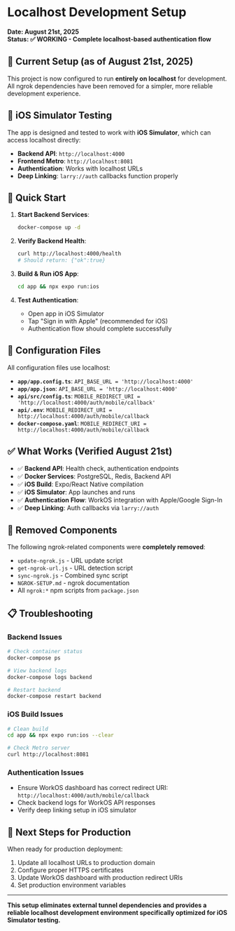 # Localhost Development Setup

**Date: August 21st, 2025**  
**Status: ✅ WORKING - Complete localhost-based authentication flow**

## 🎯 Current Setup (as of August 21st, 2025)

This project is now configured to run **entirely on localhost** for development. All ngrok dependencies have been removed for a simpler, more reliable development experience.

## 📱 iOS Simulator Testing

The app is designed and tested to work with **iOS Simulator**, which can access localhost directly:

- **Backend API**: `http://localhost:4000`
- **Frontend Metro**: `http://localhost:8081`
- **Authentication**: Works with localhost URLs
- **Deep Linking**: `larry://auth` callbacks function properly

## 🚀 Quick Start

1. **Start Backend Services**:
   ```bash
   docker-compose up -d
   ```

2. **Verify Backend Health**:
   ```bash
   curl http://localhost:4000/health
   # Should return: {"ok":true}
   ```

3. **Build & Run iOS App**:
   ```bash
   cd app && npx expo run:ios
   ```

4. **Test Authentication**:
   - Open app in iOS Simulator
   - Tap "Sign in with Apple" (recommended for iOS)
   - Authentication flow should complete successfully

## 🔧 Configuration Files

All configuration files use localhost:

- **`app/app.config.ts`**: `API_BASE_URL = 'http://localhost:4000'`
- **`app/app.json`**: `API_BASE_URL = 'http://localhost:4000'`
- **`api/src/config.ts`**: `MOBILE_REDIRECT_URI = 'http://localhost:4000/auth/mobile/callback'`
- **`api/.env`**: `MOBILE_REDIRECT_URI = http://localhost:4000/auth/mobile/callback`
- **`docker-compose.yaml`**: `MOBILE_REDIRECT_URI = http://localhost:4000/auth/mobile/callback`

## ✅ What Works (Verified August 21st)

- ✅ **Backend API**: Health check, authentication endpoints
- ✅ **Docker Services**: PostgreSQL, Redis, Backend API
- ✅ **iOS Build**: Expo/React Native compilation
- ✅ **iOS Simulator**: App launches and runs
- ✅ **Authentication Flow**: WorkOS integration with Apple/Google Sign-In
- ✅ **Deep Linking**: Auth callbacks via `larry://auth`

## 🚫 Removed Components

The following ngrok-related components were **completely removed**:

- `update-ngrok.js` - URL update script
- `get-ngrok-url.js` - URL detection script  
- `sync-ngrok.js` - Combined sync script
- `NGROK-SETUP.md` - ngrok documentation
- All `ngrok:*` npm scripts from `package.json`

## 📋 Troubleshooting

### Backend Issues
```bash
# Check container status
docker-compose ps

# View backend logs
docker-compose logs backend

# Restart backend
docker-compose restart backend
```

### iOS Build Issues
```bash
# Clean build
cd app && npx expo run:ios --clear

# Check Metro server
curl http://localhost:8081
```

### Authentication Issues
- Ensure WorkOS dashboard has correct redirect URI: `http://localhost:4000/auth/mobile/callback`
- Check backend logs for WorkOS API responses
- Verify deep linking setup in iOS simulator

## 🎯 Next Steps for Production

When ready for production deployment:

1. Update all localhost URLs to production domain
2. Configure proper HTTPS certificates
3. Update WorkOS dashboard with production redirect URIs
4. Set production environment variables

---

**This setup eliminates external tunnel dependencies and provides a reliable localhost development environment specifically optimized for iOS Simulator testing.**
